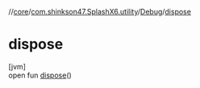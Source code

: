 //[core](../../../index.md)/[com.shinkson47.SplashX6.utility](../index.md)/[Debug](index.md)/[dispose](dispose.md)

# dispose

[jvm]\
open fun [dispose](dispose.md)()
